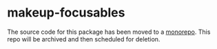 # makeup-focusables

The source code for this package has been moved to a [monorepo](https://github.com/makeup/makeup-js/tree/master/packages/makeup-focusables). This repo will be archived and then scheduled for deletion.
